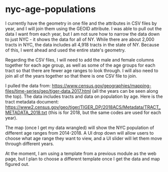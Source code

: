 # nyc-age-populations

I currently have the geometry in one file and the attributes in CSV files by year, and I will join them using the GEOID attribute. I was able to pull out the data I want from each year, but I am not sure how to narrow the data down to just NYC - it shows the data for all of NY. While there are about 2,000 tracts in NYC, the data includes all 4,918 tracts in the state of NY. Because of this, I went ahead and used the entire state's geometry. 

Regarding the CSV files, I will need to add the male and female columns together for each age group, as well as some of the age groups for each tract so that there are fewer age ranges to look through. I will also need to join all of the years together so that there is one CSV file to join.


I pulled the data from: https://www.census.gov/geographies/mapping-files/time-series/geo/tiger-data.2017.html (all the years can be seen along the top). The data includes tracts and data on population by age. 
Here is the tract metadata document: https://www2.census.gov/geo/tiger/TIGER_DP/2018ACS/Metadata/TRACT_METADATA_2018.txt (this is for 2018, but the same codes are used for each year).


The map (once I get my data wrangled) will show the NYC population of different age ranges from 2014-2018. A UI drop down will allow users to choose what age range they want to view, and a UI slider will let them move through different years.

At the moment, I am using a template from a previous module as the web page, but I plan to choose a different template once I get the data and map figured out.
